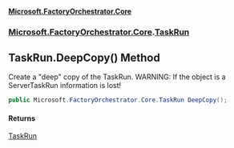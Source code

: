 #### [Microsoft.FactoryOrchestrator.Core](./Microsoft-FactoryOrchestrator-Core.md 'Microsoft.FactoryOrchestrator.Core')
### [Microsoft.FactoryOrchestrator.Core](./Microsoft-FactoryOrchestrator-Core.md 'Microsoft.FactoryOrchestrator.Core').[TaskRun](./Microsoft-FactoryOrchestrator-Core-TaskRun.md 'Microsoft.FactoryOrchestrator.Core.TaskRun')
## TaskRun.DeepCopy() Method
Create a "deep" copy of the TaskRun. WARNING: If the object is a ServerTaskRun information is lost!  
```csharp
public Microsoft.FactoryOrchestrator.Core.TaskRun DeepCopy();
```
#### Returns
[TaskRun](./Microsoft-FactoryOrchestrator-Core-TaskRun.md 'Microsoft.FactoryOrchestrator.Core.TaskRun')  
  

